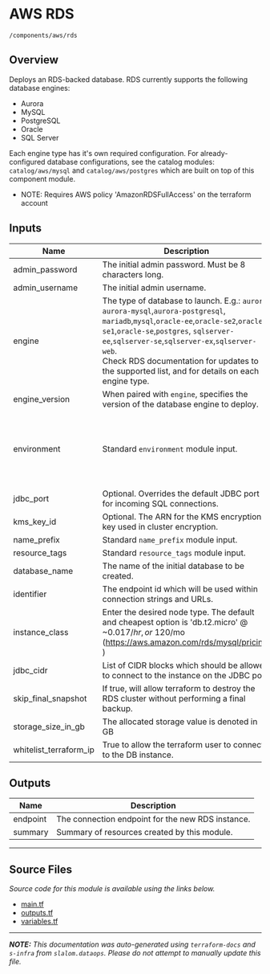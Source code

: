 
# AWS RDS

`/components/aws/rds`

## Overview


Deploys an RDS-backed database. RDS currently supports the following database engines:
* Aurora
* MySQL
* PostgreSQL
* Oracle
* SQL Server

Each engine type has it's own required configuration. For already-configured database
configurations, see the catalog modules: `catalog/aws/mysql` and `catalog/aws/postgres`
which are built on top of this component module.

* NOTE: Requires AWS policy 'AmazonRDSFullAccess' on the terraform account

## Inputs

| Name | Description | Type | Default | Required |
|------|-------------|------|---------|:-----:|
| admin\_password | The initial admin password. Must be 8 characters long. | `string` | n/a | yes |
| admin\_username | The initial admin username. | `string` | n/a | yes |
| engine | The type of database to launch. E.g.: `aurora`, `aurora-mysql`,`aurora-postgresql`, `mariadb`,`mysql`,`oracle-ee`,`oracle-se2`,`oracle-se1`,`oracle-se`,`postgres`, `sqlserver-ee`,`sqlserver-se`,`sqlserver-ex`,`sqlserver-web`.<br>Check RDS documentation for updates to the supported list, and for details on each engine type. | `string` | n/a | yes |
| engine\_version | When paired with `engine`, specifies the version of the database engine to deploy. | `string` | n/a | yes |
| environment | Standard `environment` module input. | <pre>object({<br>    vpc_id          = string<br>    aws_region      = string<br>    public_subnets  = list(string)<br>    private_subnets = list(string)<br>  })</pre> | n/a | yes |
| jdbc\_port | Optional. Overrides the default JDBC port for incoming SQL connections. | `string` | n/a | yes |
| kms\_key\_id | Optional. The ARN for the KMS encryption key used in cluster encryption. | `string` | n/a | yes |
| name\_prefix | Standard `name_prefix` module input. | `string` | n/a | yes |
| resource\_tags | Standard `resource_tags` module input. | `map(string)` | n/a | yes |
| database\_name | The name of the initial database to be created. | `string` | `"default_db"` | no |
| identifier | The endpoint id which will be used within connection strings and URLs. | `string` | `"rds-db"` | no |
| instance\_class | Enter the desired node type. The default and cheapest option is 'db.t2.micro' @ ~$0.017/hr, or ~$120/mo (https://aws.amazon.com/rds/mysql/pricing/ ) | `string` | `"db.t2.micro"` | no |
| jdbc\_cidr | List of CIDR blocks which should be allowed to connect to the instance on the JDBC port. | `list(string)` | `[]` | no |
| skip\_final\_snapshot | If true, will allow terraform to destroy the RDS cluster without performing a final backup. | `bool` | `false` | no |
| storage\_size\_in\_gb | The allocated storage value is denoted in GB | `string` | `"20"` | no |
| whitelist\_terraform\_ip | True to allow the terraform user to connect to the DB instance. | `bool` | `true` | no |

## Outputs

| Name | Description |
|------|-------------|
| endpoint | The connection endpoint for the new RDS instance. |
| summary | Summary of resources created by this module. |

---------------------

## Source Files

_Source code for this module is available using the links below._

* [main.tf](main.tf)
* [outputs.tf](outputs.tf)
* [variables.tf](variables.tf)

---------------------

_**NOTE:** This documentation was auto-generated using
`terraform-docs` and `s-infra` from `slalom.dataops`.
Please do not attempt to manually update this file._
